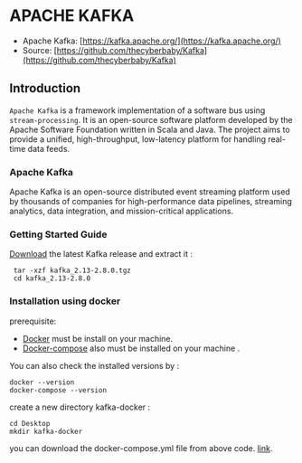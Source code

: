 # APACHE KAFKA

 - Apache Kafka: [https://kafka.apache.org/](https://kafka.apache.org/)
 - Source: [https://github.com/thecyberbaby/Kafka](https://github.com/thecyberbaby/Kafka)


## Introduction

`Apache Kafka` is a framework implementation of a software bus using `stream-processing`. It is an open-source software platform developed by the Apache Software Foundation written in Scala and Java. The project aims to provide a unified, high-throughput, low-latency platform for handling real-time data feeds.


### Apache Kafka

Apache Kafka is an open-source distributed event streaming platform used by thousands of companies for high-performance data pipelines, streaming analytics, data integration, and mission-critical applications.


### Getting Started Guide

[Download](https://mirrors.estointernet.in/apache/kafka/2.8.0/kafka_2.13-2.8.0.tgz) the latest Kafka release and extract it :

     tar -xzf kafka_2.13-2.8.0.tgz
     cd kafka_2.13-2.8.0

### Installation using docker

 prerequisite:  
  - [Docker](https://docs.docker.com/engine/install/) must be install on your machine.
  - [Docker-compose](https://docs.docker.com/compose/install/) also must be installed on your machine .

You can also check the installed versions by :

    docker --version
    docker-compose --version

create a new directory kafka-docker :

    cd Desktop
    mkdir kafka-docker

you can download the docker-compose.yml file from above code. [link](https://github.com/thecyberbaby/Kafka).

